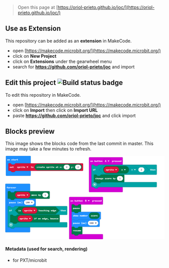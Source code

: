 
> Open this page at [https://oriol-prieto.github.io/joc/](https://oriol-prieto.github.io/joc/)

## Use as Extension

This repository can be added as an **extension** in MakeCode.

* open [https://makecode.microbit.org/](https://makecode.microbit.org/)
* click on **New Project**
* click on **Extensions** under the gearwheel menu
* search for **https://github.com/oriol-prieto/joc** and import

## Edit this project ![Build status badge](https://github.com/oriol-prieto/joc/workflows/MakeCode/badge.svg)

To edit this repository in MakeCode.

* open [https://makecode.microbit.org/](https://makecode.microbit.org/)
* click on **Import** then click on **Import URL**
* paste **https://github.com/oriol-prieto/joc** and click import

## Blocks preview

This image shows the blocks code from the last commit in master.
This image may take a few minutes to refresh.

![A rendered view of the blocks](https://github.com/oriol-prieto/joc/raw/master/.github/makecode/blocks.png)

#### Metadata (used for search, rendering)

* for PXT/microbit
<script src="https://makecode.com/gh-pages-embed.js"></script><script>makeCodeRender("{{ site.makecode.home_url }}", "{{ site.github.owner_name }}/{{ site.github.repository_name }}");</script>
